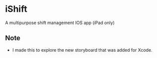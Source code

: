 # iShift
A multipurpose shift management IOS app (iPad only)

## Note
* I made this to explore the new storyboard that was added for Xcode.

